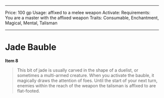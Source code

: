 
---
Price: 100 gp
Usage: affixed to a melee weapon
Activate: 
Requirements: You are a master with the affixed weapon
Traits: Consumable, Enchantment, Magical, Mental, Talisman

---

# Jade Bauble

**Item 8**

> This bit of jade is usually carved in the shape of a duelist, or sometimes a multi-armed creature. When you activate the bauble, it magically draws the attention of foes. Until the start of your next turn, enemies within the reach of the weapon the talisman is affixed to are flat-footed.
